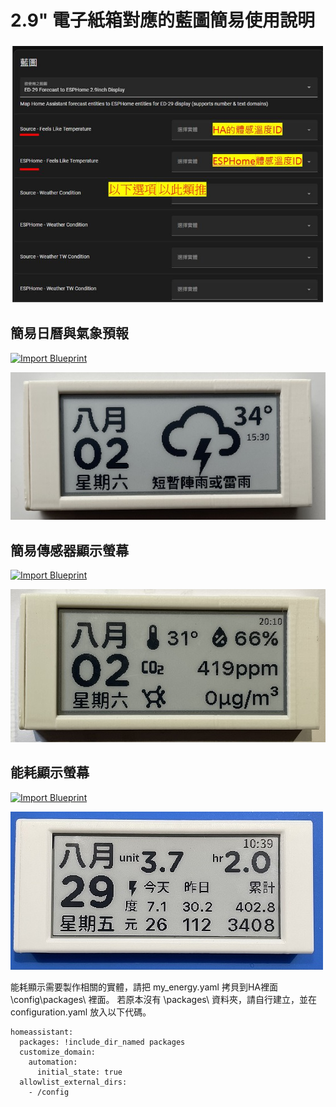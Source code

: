 # 2.9" 電子紙箱對應的藍圖簡易使用說明

![081733](/ED_29/image/enger_12.JPG)


## 簡易日曆與氣象預報
[![Import Blueprint](https://my.home-assistant.io/badges/blueprint_import.svg)](https://my.home-assistant.io/redirect/blueprint_import/?blueprint_url=https://raw.githubusercontent.com/Billtou/public/blob/main/BluePrint/automate-es-29-forecast.yaml)

![081733](/ED_29/image/B8AD097F.jpg)



## 簡易傳感器顯示螢幕  

[![Import Blueprint](https://my.home-assistant.io/badges/blueprint_import.svg)](https://my.home-assistant.io/redirect/blueprint_import/?blueprint_url=https://raw.githubusercontent.com/Billtou/public/blob/main/BluePrint/automate-ed-29-mult_sensor.yaml)

![081733](/ED_29/image/834866CA.jpg)



## 能耗顯示螢幕 

[![Import Blueprint](https://my.home-assistant.io/badges/blueprint_import.svg)](https://my.home-assistant.io/redirect/blueprint_import/?blueprint_url=https://raw.githubusercontent.com/Billtou/public/blob/main/BluePrint/automate-ed-29-energy.yaml)

![081733](/ED_29/image/enger_1.jpg)

能耗顯示需要製作相關的實體，請把 my_energy.yaml 拷貝到HA裡面 \config\packages\ 裡面。
若原本沒有 \packages\ 資料夾，請自行建立，並在configuration.yaml 放入以下代碼。
    
    homeassistant:
      packages: !include_dir_named packages
      customize_domain:
        automation:
          initial_state: true
      allowlist_external_dirs:
        - /config
